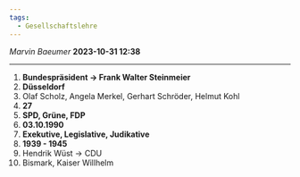 ```yaml
---
tags:
  - Gesellschaftslehre
---
```

*Marvin Baeumer* **2023-10-31 12:38**

---
1. **Bundespräsident $\rightarrow$ Frank Walter Steinmeier**
2. **Düsseldorf**
3. Olaf Scholz, Angela Merkel, Gerhart Schröder, Helmut Kohl 
4. **27**
5. **SPD, Grüne, FDP**
6. **03.10.1990**
7. **Exekutive, Legislative, Judikative**
8. **1939 - 1945** 
9. Hendrik Wüst $\rightarrow$ CDU
10. Bismark, Kaiser Willhelm